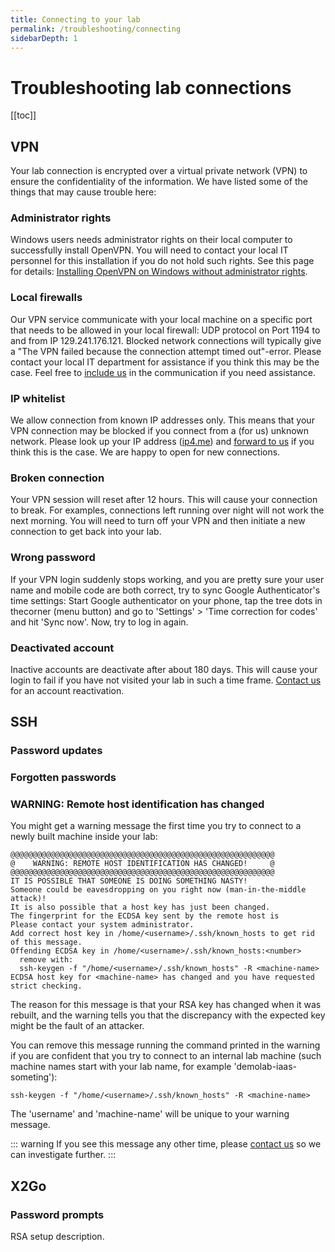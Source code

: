 ```yaml
---
title: Connecting to your lab
permalink: /troubleshooting/connecting
sidebarDepth: 1
---
```


# Troubleshooting lab connections

[[toc]]

## VPN

Your lab connection is encrypted over a virtual private network (VPN) to ensure the confidentiality of the information. We have listed some of the things that may cause trouble here:

### Administrator rights

Windows users needs administrator rights on their local computer to successfully install OpenVPN. You will need to contact your local IT personnel for this installation if you do not hold such rights. See this page for details: [Installing OpenVPN on Windows without administrator rights](/getting-started/troubleshooting/#openvpn).

### Local firewalls

Our VPN service communicate with your local machine on a specific port that needs to be allowed in your local firewall: UDP protocol on Port 1194 to and from IP 129.241.176.121. Blocked network connections will typically give a "The VPN failed because the connection attempt timed out"-error. Please contact your local IT department for assistance if you think this may be the case. Feel free to [include us](/contact) in the communication if you need assistance.

### IP whitelist

We allow connection from known IP addresses only. This means that your VPN connection may be blocked if you connect from a (for us) unknown network. Please look up your IP address ([ip4.me](http://ip4.me)) and [forward to us](/contact) if you think this is the case. We are happy to open for new connections.

### Broken connection

Your VPN session will reset after 12 hours. This will cause your connection to break. For examples, connections left running over night will not work the next morning. You will need to turn off your VPN and then initiate a new connection to get back into your lab.

### Wrong password

If your VPN login suddenly stops working, and you are pretty sure your user name and mobile code are both correct, try to sync Google Authenticator's time settings: Start Google authenticator on your phone, tap the tree dots in thecorner (menu button) and go to 'Settings' > 'Time correction for codes' and hit 'Sync now'. Now, try to log in again.

### Deactivated account

Inactive accounts are deactivate after about 180 days. This will cause your login to fail if you have not visited your lab in such a time frame. [Contact us](/contact) for an account reactivation.


## SSH

### Password updates

### Forgotten passwords

### WARNING: Remote host identification has changed

You might get a warning message the first time you try to connect to a newly built machine inside your lab:

```
@@@@@@@@@@@@@@@@@@@@@@@@@@@@@@@@@@@@@@@@@@@@@@@@@@@@@@@@@@@
@    WARNING: REMOTE HOST IDENTIFICATION HAS CHANGED!     @
@@@@@@@@@@@@@@@@@@@@@@@@@@@@@@@@@@@@@@@@@@@@@@@@@@@@@@@@@@@
IT IS POSSIBLE THAT SOMEONE IS DOING SOMETHING NASTY!
Someone could be eavesdropping on you right now (man-in-the-middle attack)!
It is also possible that a host key has just been changed.
The fingerprint for the ECDSA key sent by the remote host is
Please contact your system administrator.
Add correct host key in /home/<username>/.ssh/known_hosts to get rid of this message.
Offending ECDSA key in /home/<username>/.ssh/known_hosts:<number>
  remove with:
  ssh-keygen -f "/home/<username>/.ssh/known_hosts" -R <machine-name>
ECDSA host key for <machine-name> has changed and you have requested strict checking.
```

The reason for this message is that your RSA key has changed when it was rebuilt, and the warning tells you that the discrepancy with the expected key might be the fault of an attacker.

You can remove this message running the command printed in the warning if you are confident that you try to connect to an internal lab machine (such machine names start with your lab name, for example 'demolab-iaas-someting'):

```
ssh-keygen -f "/home/<username>/.ssh/known_hosts" -R <machine-name>
```

The 'username' and 'machine-name' will be unique to your warning message.

::: warning
If you see this message any other time, please [contact us](/contact) so we can investigate further.
:::

## X2Go

### Password prompts

RSA setup description.
